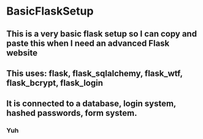 # BasicFlaskSetup
## This is a very basic flask setup so I can copy and paste this when I need an advanced Flask website
## This uses: flask, flask_sqlalchemy, flask_wtf, flask_bcrypt, flask_login
## It is connected to a database, login system, hashed passwords, form system.
### Yuh
